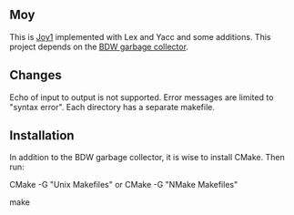 Moy
---

This is [Joy1](https://github.com/Wodan58/joy1) implemented with Lex and Yacc and some additions.
This project depends on the [BDW garbage collector](https://github.com/ivmai/bdwgc).

Changes
-------

Echo of input to output is not supported.
Error messages are limited to "syntax error".
Each directory has a separate makefile.

Installation
------------

In addition to the BDW garbage collector, it is wise to install CMake. Then run:

CMake -G "Unix Makefiles" or CMake -G "NMake Makefiles"

make
